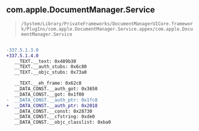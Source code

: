 ## com.apple.DocumentManager.Service

> `/System/Library/PrivateFrameworks/DocumentManagerUICore.framework/PlugIns/com.apple.DocumentManager.Service.appex/com.apple.DocumentManager.Service`

```diff

-337.5.1.3.0
+337.5.1.4.0
   __TEXT.__text: 0x489b30
   __TEXT.__auth_stubs: 0x6c80
   __TEXT.__objc_stubs: 0x73a0

   __TEXT.__eh_frame: 0x62c8
   __DATA_CONST.__auth_got: 0x3650
   __DATA_CONST.__got: 0x1f00
-  __DATA_CONST.__auth_ptr: 0x1fc8
+  __DATA_CONST.__auth_ptr: 0x2018
   __DATA_CONST.__const: 0x28730
   __DATA_CONST.__cfstring: 0xde0
   __DATA_CONST.__objc_classlist: 0xba0

```

